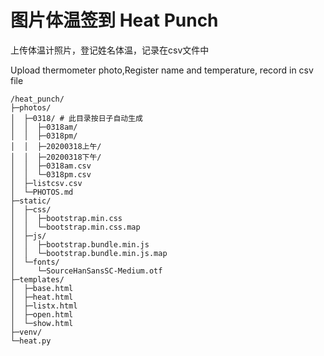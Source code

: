 # 图片体温签到 Heat Punch
上传体温计照片，登记姓名体温，记录在csv文件中

Upload thermometer photo,Register name and temperature, record in csv file

```
/heat_punch/
├─photos/
│  ├─0318/ # 此目录按日子自动生成
│  │  ├─0318am/
│  │  ├─0318pm/
│  │  ├─20200318上午/
│  │  ├─20200318下午/
│  │  ├─0318am.csv
│  │  └─0318pm.csv
│  ├─listcsv.csv
│  └─PHOTOS.md
├─static/
│  ├─css/
│  │  ├─bootstrap.min.css
│  │  └─bootstrap.min.css.map
│  ├─js/
│  │  ├─bootstrap.bundle.min.js
│  │  └─bootstrap.bundle.min.js.map
│  └─fonts/
│     └─SourceHanSansSC-Medium.otf
├─templates/
│  ├─base.html
│  ├─heat.html
│  ├─listx.html
│  ├─open.html
│  └─show.html
├─venv/
└─heat.py
```
